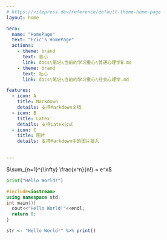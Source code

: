 ```yaml
---
# https://vitepress.dev/reference/default-theme-home-page
layout: home

hero:
  name: "HomePage"
  text: "Eric's HomePage"
  actions:
    - theme: brand
      text: 普心
      link: docs\笔记\当前的学习重心\普通心理学B.md
    - theme: brand
      text: 社心
      link: docs\笔记\当前的学习重心\社会心理学.md

features:
  - icon: A
    title: Markdown
    details: 支持Markdown文档
  - icon: B
    title: Latex
    details: 支持Latex公式
  - icon: C
    title: 图片
    details: 支持Markdown中的图片插入 

  
---
```



$\sum_{n=1}^{\infty} \frac{x^n}{n!} = e^x$

```python
print("Hello World!")
```

```cpp
#include<iostream>
using namespace std;
int main(){
  cout<<"Hello World!"<<endl;
  return 0;
}
```

```r
str <- "Hello World!" %>% print()
```
